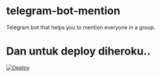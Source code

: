 # telegram-bot-mention
Telegram bot that helps you to mention everyone in a group.

# Dan untuk deploy diheroku..

[![Deploy](https://www.herokucdn.com/deploy/button.svg)](https://heroku.com/deploy)
